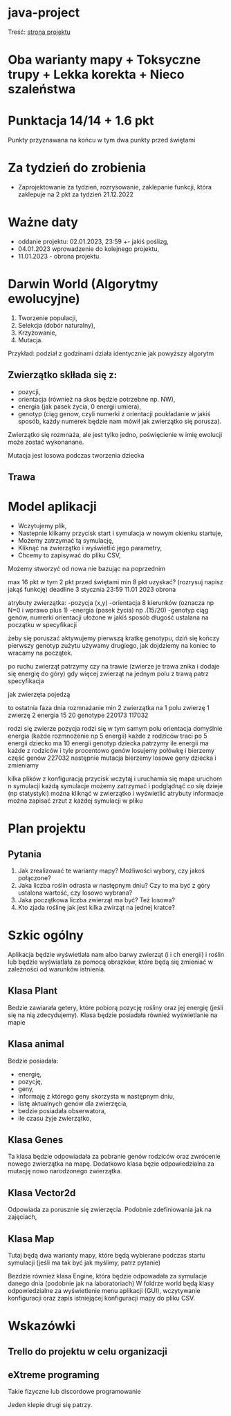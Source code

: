 # java-project

Treść:
[strona projektu](https://github.com/apohllo/obiektowe-lab/tree/master/proj1)

# Oba warianty mapy + Toksyczne trupy + Lekka korekta + Nieco szaleństwa 
 
# Punktacja 14/14 + 1.6 pkt 

Punkty przyznawana na końcu w tym dwa punkty przed świętami 

# Za tydzień do zrobienia
- Zaprojektowanie za tydzień, rozrysowanie, zaklepanie funkcji, która zaklepuje na 2 pkt za tydzień 21.12.2022

# Ważne daty 

-  oddanie projektu: 02.01.2023, 23:59 +- jakiś poślizg,
- 04.01.2023 wprowadzenie do kolejnego projektu,
- 11.01.2023 - obrona projektu.

# Darwin World (Algorytmy ewolucyjne) 

1. Tworzenie populacji,
2. Selekcja (dobór naturalny),
3. Krzyżowanie,
4. Mutacja.

Przykład: podział z godzinami działa identycznie jak powyższy algorytm 

## Zwierzątko sklłada się z: 
- pozycji,
- orientacja (również na skos będzie potrzebne np. NW),
- energia (jak pasek życia, 0 energii umiera),
- genotyp (ciąg genow, czyli numerki z orientacji poukładanie w jakiś sposób, 
  każdy numerek będzie nam mówił jak zwierzątko się porusza).
  
Zwierzątko się rozmnaża, ale jest tylko jedno, poświęcienie w imię ewolucji może zostać wykonanane. 

Mutacja jest losowa podczas tworzenia dziecka 

## Trawa

# Model aplikacji 

- Wczytujemy plik, 
- Nastepnie klikamy przycisk start i symulacja w nowym okienku startuje,
- Możemy zatrzymać tą symulację, 
- Kliknąć na zwierzątko i wyświetlić jego parametry, 
- Chcemy to zapisywać do pliku CSV, 

Możemy stworzyć od nowa nie bazując na poprzednim


max 16 pkt w tym 2 pkt przed świętami
min 8 pkt uzyskać?
(rozrysuj napisz jakąś funkcję)
deadline 3 stycznia 23:59
11.01 2023 obrona

atrybuty zwierzątka:
-pozycja (x,y)
-orientacja 8 kierunków (oznacza np N=0 i wprawo plus 1)
-energia (pasek życia) np .(15/20)
-genotyp ciąg genów, numerki orientacji ułożone w jakiś sposób długość ustalana na początku w specyfikacji

żeby się poruszać aktywujemy pierwszą kratkę genotypu, dziń się kończy pierwszy genotyp zużytu używamy drugiego, jak dojdziemy na koniec to wracamy na początek.

po ruchu zwierząt patrzymy czy na trawie (zwierze je trawa znika i dodaje się energię do góry)
gdy więcej zwierząt na jednym polu z trawą patrz specyfikacja

jak zwierzęta pojedzą

to ostatnia faza dnia rozmnażanie 
min 2 zwierzątka na 1 polu
zwierzę 1         zwierzę 2
energia 15                  20
genotype 220173        117032

rodzi się zwierze
pozycja rodzi się w tym samym polu
orientacja domyślnie
energia (każde rozmnożenie np 5 energii)
 każde z rodziców traci po 5 energii
dziecko ma 10 energii
genotyp dziecka patrzymy ile energii ma każde z rodziców i tyle procentowo genów
losujemy połówkę i bierzemy część genów
227032
następnie mutacja
bierzemy losowe geny dziecka i zmieniamy

kilka plików z konfiguracją
przycisk wczytaj  i uruchamia się mapa 
uruchom n symulacji
każdą symulacje możemy zatrzymać i podglądnąć co się dzieje (np statystyki) 
można kliknąć w zwierzątko i wyświetlić atrybuty informacje
można zapisać zrzut z każdej symulacji w pliku 


# Plan projektu 

## Pytania 

1. Jak zrealizować te warianty mapy? Możliwości wybory, czy jakoś połączone? 
2. Jaka liczba roślin odrasta w następnym dniu? Czy to ma być z góry ustalona wartość, czy losowo wybrana?  
3. Jaka początkowa liczba zwierząt ma być? Też losowa? 
4. Kto zjada roślinę jak jest kilka zwirząt na jednej kratce? 

# Szkic ogólny 

Aplikacja będzie wyświetlała nam albo barwy zwierząt (i i ch energii) i roślin lub będzie wyświatlała za pomocą obrazków, które będą się zmieniać w zależności od warunków istnienia. 

## Klasa Plant 

Bedzie zawiarała getery, które pobiorą pozycję rośliny oraz jej energię (jeśli się na nią zdecydujemy). Klasa będzie posiadała również wyświetlanie na mapie

## Klasa animal 

Bedzie posiadała: 
- energię,
- pozycję, 
- geny,
- informaję z którego geny skorzysta w następnym dniu, 
- listę aktualnych genów dla zwierzęcia,
- bedzie posiadała obserwatora, 
- ile czasu żyje zwierzątko,


## Klasa Genes

Ta klasa będzie odpowiadała za pobranie genów rodziców oraz zwrócenie nowego zwierzątka na mapę. Dodatkowo klasa bęzie odpowiedzialna za mutację nowo narodzonego zwierzątka. 

## Klasa Vector2d 

Odpowiada za porusznie się zwierzęcia. Podobnie zdefiniowania jak na zajęciach, 

## Klasa Map 

Tutaj będą dwa warianty mapy, które będą wybierane podczas startu symulacji (jeśli ma tak być jak myślimy, patrz pytanie)

Bezdzie również klasa Engine, która będzie odpowadała za symulacje danego dnia (podobnie jak na laboratoriach)
W foldrze world będą klasy odpowiedzialne za wyświetlenie menu aplikacji (GUI), wczytywanie konfiguracji oraz zapis istniejącej konfiguracji mapy do pliku CSV. 


# Wskazówki 

## Trello do projektu w celu organizacji 

## eXtreme programing 
 
 Takie fizyczne lub discordowe programowanie 
 
 Jeden klepie drugi się patrzy.

